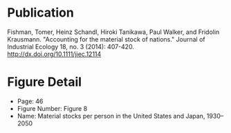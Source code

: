 # Publication
Fishman, Tomer, Heinz Schandl, Hiroki Tanikawa, Paul Walker, and Fridolin Krausmann. "Accounting for the material stock of nations." Journal of Industrial Ecology 18, no. 3 (2014): 407-420. http://dx.doi.org/10.1111/jiec.12114

# Figure Detail
* Page: 46
* Figure Number: Figure 8
* Name: Material stocks per person in the United States and Japan, 1930–2050 